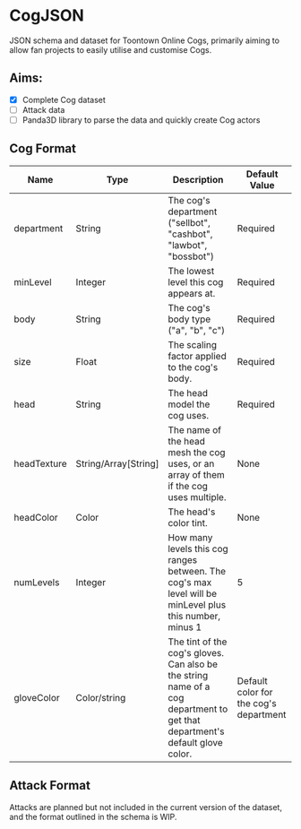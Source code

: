 # CogJSON
JSON schema and dataset for Toontown Online Cogs, primarily aiming to allow fan projects to easily utilise and customise Cogs.
## Aims:
- [x] Complete Cog dataset
- [ ] Attack data
- [ ] Panda3D library to parse the data and quickly create Cog actors
## Cog Format
Name | Type | Description | Default Value
--- | --- | --- | ---
department | String | The cog's department ("sellbot", "cashbot", "lawbot", "bossbot") | Required
minLevel | Integer | The lowest level this cog appears at. | Required
body | String | The cog's body type ("a", "b", "c") | Required
size | Float | The scaling factor applied to the cog's body. | Required
head | String | The head model the cog uses. | Required
headTexture | String/Array[String] | The name of the head mesh the cog uses, or an array of them if the cog uses multiple. | None
headColor | Color | The head's color tint. | None
numLevels | Integer | How many levels this cog ranges between. The cog's max level will be minLevel plus this number, minus 1 | 5
gloveColor | Color/string | The tint of the cog's gloves. Can also be the string name of a cog department to get that department's default glove color. | Default color for the cog's department
## Attack Format
Attacks are planned but not included in the current version of the dataset, and the format outlined in the schema is WIP.
